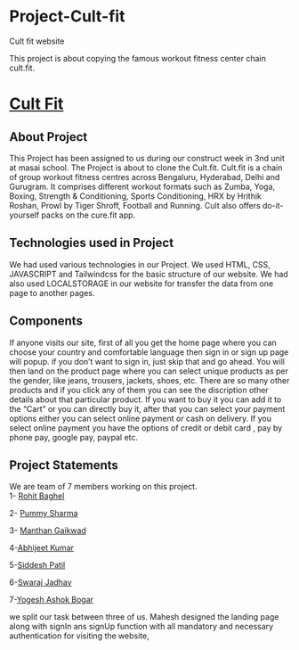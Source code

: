 # Project-Cult-fit
Cult fit website

This project is about copying the famous workout fitness center chain cult.fit.
# <a href="/">Cult Fit </a>
<h2>About Project</h2>
<p>
    This Project has been assigned to us during our construct week in 3nd unit at masai school. The Project is about to clone the Cult.fit. Cult.fit is a chain of group workout fitness centres across Bengaluru, Hyderabad, Delhi and Gurugram. It comprises different workout formats such as Zumba, Yoga, Boxing, Strength & Conditioning, Sports Conditioning, HRX by Hrithik Roshan, Prowl by Tiger Shroff, Football and Running. Cult also offers do-it-yourself packs on the cure.fit app. </p>
<h2>Technologies used in Project</h2>
<p>
    We had used various technologies in our Project. We used HTML, CSS, JAVASCRIPT and Tailwindcss for the basic structure of our website. We had also used LOCALSTORAGE in our website for transfer the data from one page to another pages.
</p>

<h2>Components</h2>
<p>
    If anyone visits our site, first of all you get the home page where you can choose your country and comfortable language then sign in or sign up page will popup. if you don’t want to sign in, just skip that and go ahead. You will then land on the product page where you can select unique products as per the gender, like jeans, trousers, jackets, shoes, etc. There are so many other products and if you click any of them you can see the discription other details about that particular product. If you want to buy it you can add it to the “Cart” or you can directly buy it, after that you can select your payment options either you can select online payment or  cash on delivery. If you select online payment you have the options of credit or debit card , pay by phone pay, google pay, paypal etc.

</p>
  
<h2>Project Statements</h2>
<p>
    We are  team of 7 members working on this project.<br>
1- <a href="https://github.com/Rohitbaghel">Rohit Baghel</a>

2- <a href="https://github.com/pummysh">Pummy Sharma</a>

3- <a href="https://github.com/ManthanG369">Manthan Gaikwad</a>

4-<a href="https://github.com/Abhijeet9242">Abhijeet Kumar</a>

5-<a href="https://github.com/Coolasid">Siddesh Patil</a>

6-<a href="https://github.com/swaraj54">Swaraj Jadhav</a>

7-<a href="https://github.com/yogeshbogar099">Yogesh Ashok Bogar</a>


    
we split our task between three of us. Mahesh designed the landing page along with signIn ans signUp function with all mandatory and necessary authentication for visiting   the website,
